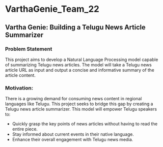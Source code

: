 # VarthaGenie_Team_22
## Vartha Genie: Building a Telugu News Article Summarizer

### Problem Statement
This project aims to develop a Natural Language Processing model capable of summarizing Telugu news articles. The model will take a Telugu news article URL as input and output a concise and informative summary of the article content.

### Motivation:
There is a growing demand for consuming news content in regional languages like Telugu. This project seeks to bridge this gap by creating a Telugu news article summarizer. This model will empower Telugu speakers to:
* Quickly grasp the key points of news articles without having to read the entire piece.
* Stay informed about current events in their native language.
* Enhance their overall engagement with Telugu news media.
